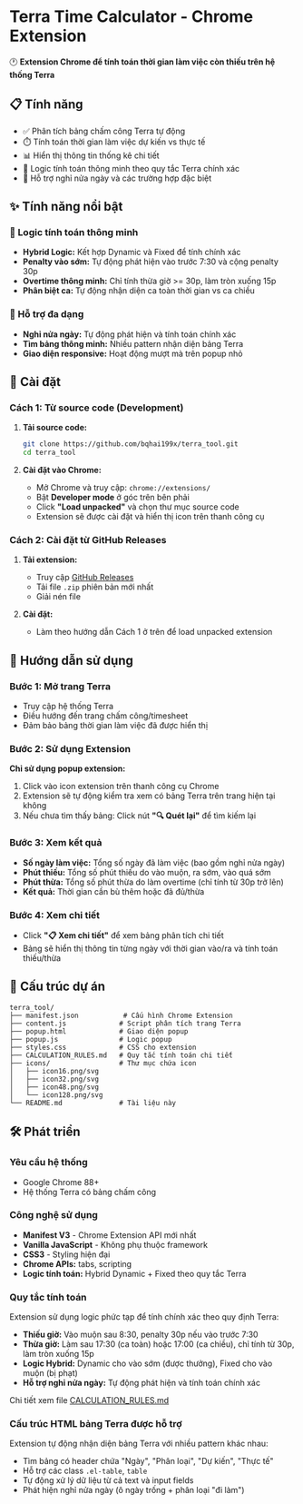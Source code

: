 # Terra Time Calculator - Chrome Extension

🕐 **Extension Chrome để tính toán thời gian làm việc còn thiếu trên hệ thống Terra**

## 📋 Tính năng

- ✅ Phân tích bảng chấm công Terra tự động
- ⏱️ Tính toán thời gian làm việc dự kiến vs thực tế
- 📊 Hiển thị thông tin thống kê chi tiết
- 🔧 Logic tính toán thông minh theo quy tắc Terra chính xác
- 🌟 Hỗ trợ nghỉ nửa ngày và các trường hợp đặc biệt

## ✨ Tính năng nổi bật

### 🧠 Logic tính toán thông minh
- **Hybrid Logic:** Kết hợp Dynamic và Fixed để tính chính xác
- **Penalty vào sớm:** Tự động phát hiện vào trước 7:30 và cộng penalty 30p
- **Overtime thông minh:** Chỉ tính thừa giờ >= 30p, làm tròn xuống 15p
- **Phân biệt ca:** Tự động nhận diện ca toàn thời gian vs ca chiều

### 🎯 Hỗ trợ đa dạng
- **Nghỉ nửa ngày:** Tự động phát hiện và tính toán chính xác
- **Tìm bảng thông minh:** Nhiều pattern nhận diện bảng Terra
- **Giao diện responsive:** Hoạt động mượt mà trên popup nhỏ

## 🚀 Cài đặt

### Cách 1: Từ source code (Development)

1. **Tải source code:**
   ```bash
   git clone https://github.com/bqhai199x/terra_tool.git
   cd terra_tool
   ```

2. **Cài đặt vào Chrome:**
   - Mở Chrome và truy cập: `chrome://extensions/`
   - Bật **Developer mode** ở góc trên bên phải
   - Click **"Load unpacked"** và chọn thư mục source code
   - Extension sẽ được cài đặt và hiển thị icon trên thanh công cụ

### Cách 2: Cài đặt từ GitHub Releases

1. **Tải extension:**
   - Truy cập [GitHub Releases](https://github.com/bqhai199x/terra_tool/releases)
   - Tải file `.zip` phiên bản mới nhất
   - Giải nén file

2. **Cài đặt:**
   - Làm theo hướng dẫn Cách 1 ở trên để load unpacked extension

## 📖 Hướng dẫn sử dụng

### Bước 1: Mở trang Terra
- Truy cập hệ thống Terra
- Điều hướng đến trang chấm công/timesheet
- Đảm bảo bảng thời gian làm việc đã được hiển thị

### Bước 2: Sử dụng Extension

**Chỉ sử dụng popup extension:**
1. Click vào icon extension trên thanh công cụ Chrome
2. Extension sẽ tự động kiểm tra xem có bảng Terra trên trang hiện tại không
3. Nếu chưa tìm thấy bảng: Click nút **"🔍 Quét lại"** để tìm kiếm lại

### Bước 3: Xem kết quả
- **Số ngày làm việc:** Tổng số ngày đã làm việc (bao gồm nghỉ nửa ngày)
- **Phút thiếu:** Tổng số phút thiếu do vào muộn, ra sớm, vào quá sớm
- **Phút thừa:** Tổng số phút thừa do làm overtime (chỉ tính từ 30p trở lên)
- **Kết quả:** Thời gian cần bù thêm hoặc đã đủ/thừa

### Bước 4: Xem chi tiết
- Click **"📋 Xem chi tiết"** để xem bảng phân tích chi tiết
- Bảng sẽ hiển thị thông tin từng ngày với thời gian vào/ra và tính toán thiếu/thừa

## 🔧 Cấu trúc dự án

```
terra_tool/
├── manifest.json           # Cấu hình Chrome Extension
├── content.js             # Script phân tích trang Terra
├── popup.html             # Giao diện popup
├── popup.js               # Logic popup
├── styles.css             # CSS cho extension
├── CALCULATION_RULES.md   # Quy tắc tính toán chi tiết
├── icons/                 # Thư mục chứa icon
│   ├── icon16.png/svg
│   ├── icon32.png/svg
│   ├── icon48.png/svg
│   └── icon128.png/svg
└── README.md              # Tài liệu này
```

## 🛠️ Phát triển

### Yêu cầu hệ thống
- Google Chrome 88+
- Hệ thống Terra có bảng chấm công

### Công nghệ sử dụng
- **Manifest V3** - Chrome Extension API mới nhất
- **Vanilla JavaScript** - Không phụ thuộc framework
- **CSS3** - Styling hiện đại
- **Chrome APIs:** tabs, scripting
- **Logic tính toán:** Hybrid Dynamic + Fixed theo quy tắc Terra

### Quy tắc tính toán
Extension sử dụng logic phức tạp để tính chính xác theo quy định Terra:
- **Thiếu giờ:** Vào muộn sau 8:30, penalty 30p nếu vào trước 7:30
- **Thừa giờ:** Làm sau 17:30 (ca toàn) hoặc 17:00 (ca chiều), chỉ tính từ 30p, làm tròn xuống 15p
- **Logic Hybrid:** Dynamic cho vào sớm (được thưởng), Fixed cho vào muộn (bị phạt)
- **Hỗ trợ nghỉ nửa ngày:** Tự động phát hiện và tính toán chính xác

Chi tiết xem file [CALCULATION_RULES.md](CALCULATION_RULES.md)

### Cấu trúc HTML bảng Terra được hỗ trợ
Extension tự động nhận diện bảng Terra với nhiều pattern khác nhau:
- Tìm bảng có header chứa "Ngày", "Phân loại", "Dự kiến", "Thực tế"
- Hỗ trợ các class `.el-table`, `table`
- Tự động xử lý dữ liệu từ cả text và input fields
- Phát hiện nghỉ nửa ngày (ô ngày trống + phân loại "đi làm")
